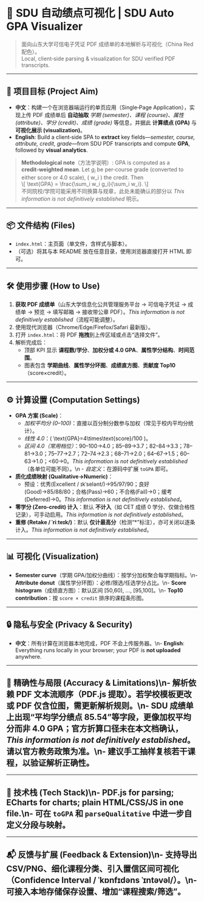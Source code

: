 # 📕 SDU 自动绩点可视化 | SDU Auto GPA Visualizer

> 面向山东大学可信电子凭证 PDF 成绩单的本地解析与可视化（China Red 配色）。  
> Local, client‑side parsing & visualization for SDU verified PDF transcripts.

---

## 🎯 项目目标 (Project Aim)
- **中文**：构建一个在浏览器端运行的单页应用（Single‑Page Application），实现上传 PDF 成绩单后 **自动抽取** *学期 (semester)、课程 (course)、属性 (attribute)、学分 (credit)、成绩 (grade)* 等信息，并据此 **计算绩点 (GPA)** 与 **可视化展示 (visualization)**。
-  **English**: Build a client‑side SPA to **extract** key fields—*semester, course, attribute, credit, grade*—from SDU PDF transcripts and compute **GPA**, followed by **visual analytics**.

> **Methodological note**（方法学说明）: GPA is computed as a **credit‑weighted mean**. Let $g_i$ be per‑course grade (converted to either score or 4.0 scale), \( w_i \) the credit. Then  
> \\[ \\text{GPA} = \\frac{\\sum_i w_i g_i}{\\sum_i w_i}. \\]  
> 不同院校/学院可能采用不同换算与规章，此处未能确认的部分以 *This information is not definitively established* 明示。

---

## 📦 文件结构 (Files)
- `index.html`：主页面（单文件，含样式与脚本）。
- （可选）将其与本 README 放在任意目录，使用浏览器直接打开 HTML 即可。

---

## 🛠️ 使用步骤 (How to Use)
1. **获取 PDF 成绩单**（山东大学信息化公共管理服务平台 → 可信电子凭证 → 成绩单 → 预览 → 填写邮箱 → 接收带公章 PDF）。*This information is not definitively established*（流程可能调整）。
2. 使用现代浏览器（Chrome/Edge/Firefox/Safari 最新版）。
3. 打开 `index.html`：将 PDF **拖拽**到上传区域或点击“选择文件”。
4. 解析完成后：
   - 顶部 KPI 显示 **课程数/学分**、**加权分或 4.0 GPA**、**属性学分结构**、**时间范围**。
   - 图表包含 **学期曲线**、**属性学分环图**、**成绩直方图**、**贡献度 Top10**（score×credit）。

---

## ⚙️ 计算设置 (Computation Settings)
- **GPA 方案 (Scale)**：
  - *加权平均分 (0–100)*：直接以百分制分数参与加权（常见于校内平均分统计）。
  - *线性 4.0*：\( \\text{GPA}=4\\times\\text{score}/100 \)。
  - *区间 4.0（常用档位）*：90–100→4.0；85–89→3.7；82–84→3.3；78–81→3.0；75–77→2.7；72–74→2.3；68–71→2.0；64–67→1.5；60–63→1.0；<60→0。*This information is not definitively established*（各单位可能不同）。\n  - *自定义*：在源码中扩展 `toGPA` 即可。
- **质化成绩映射 (Qualitative→Numeric)**：
  - 预设：优秀(Excellent / ɪkˈselənt/)→95/97/90；良好(Good)→85/88/80；合格(Pass)→60；不合格(Fail)→0；缓考(Deferred)→0。*This information is not definitively established*。
- **零学分 (Zero‑credit) 计入**：默认 **不计入**（如 CET 成绩 0 学分、仅做合格性记录），可手动启用。*This information is not definitively established*。
- **重修 (Retake / ˈriːteɪk/)**：默认 **仅计最高分**（检测“*”标注），亦可关闭以逐条计入。*This information is not definitively established*。

---

## 📊 可视化 (Visualization)
- **Semester curve**（学期 GPA/加权分曲线）：按学分加权聚合每学期指标。\n- **Attribute donut**（属性学分环图）：必修/限选/任选学分占比。\n- **Score histogram**（成绩直方图）：默认区间 [50,60), …, [95,100]。\n- **Top10 contribution**：按 `score × credit` 排序的课程条形图。

---

## 🔒 隐私与安全 (Privacy & Security)
- **中文**：所有计算在浏览器本地完成，PDF 不会上传服务器。\n- **English**: Everything runs locally in your browser; your PDF is **not uploaded** anywhere.

---

## 🧠 精确性与局限 (Accuracy & Limitations)\n- 解析依赖 PDF 文本流顺序（PDF.js 提取）。若学校模板更改或 PDF 仅含位图，需更新解析规则。\n- SDU 成绩单上出现“平均学分绩点 85.54”等字段，更像**加权平均分**而非 4.0 GPA；官方折算口径未在本文档确认，*This information is not definitively established*。请以官方教务政策为准。\n- 建议手工抽样复核若干课程，以验证解析正确性。

---

## 🧩 技术栈 (Tech Stack)\n- **PDF.js** for parsing; **ECharts** for charts; plain **HTML/CSS/JS** in one file.\n- 可在 `toGPA` 和 `parseQualitative` 中进一步自定义分段与映射。

---

## 📬 反馈与扩展 (Feedback & Extension)\n- 支持导出 CSV/PNG、细化课程分类、引入置信区间可视化（Confidence Interval / ˈkɒnfɪdəns ˈɪntəvəl/）。\n- 可接入本地存储保存设置、增加“课程搜索/筛选”。
